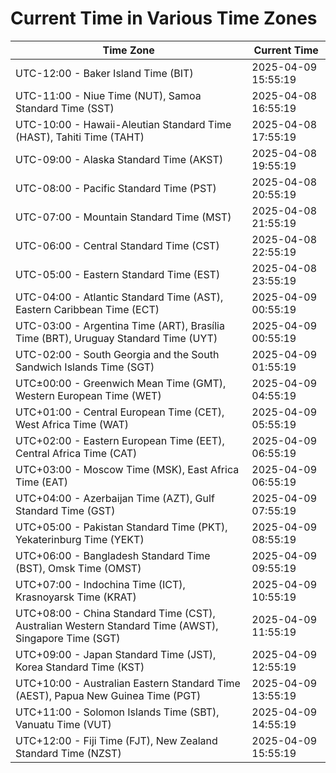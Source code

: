 # Current Time in Various Time Zones

| Time Zone | Current Time |
|-----------|--------------|
| UTC-12:00 - Baker Island Time (BIT) | 2025-04-09 15:55:19 |
| UTC-11:00 - Niue Time (NUT), Samoa Standard Time (SST) | 2025-04-08 16:55:19 |
| UTC-10:00 - Hawaii-Aleutian Standard Time (HAST), Tahiti Time (TAHT) | 2025-04-08 17:55:19 |
| UTC-09:00 - Alaska Standard Time (AKST) | 2025-04-08 19:55:19 |
| UTC-08:00 - Pacific Standard Time (PST) | 2025-04-08 20:55:19 |
| UTC-07:00 - Mountain Standard Time (MST) | 2025-04-08 21:55:19 |
| UTC-06:00 - Central Standard Time (CST) | 2025-04-08 22:55:19 |
| UTC-05:00 - Eastern Standard Time (EST) | 2025-04-08 23:55:19 |
| UTC-04:00 - Atlantic Standard Time (AST), Eastern Caribbean Time (ECT) | 2025-04-09 00:55:19 |
| UTC-03:00 - Argentina Time (ART), Brasília Time (BRT), Uruguay Standard Time (UYT) | 2025-04-09 00:55:19 |
| UTC-02:00 - South Georgia and the South Sandwich Islands Time (SGT) | 2025-04-09 01:55:19 |
| UTC±00:00 - Greenwich Mean Time (GMT), Western European Time (WET) | 2025-04-09 04:55:19 |
| UTC+01:00 - Central European Time (CET), West Africa Time (WAT) | 2025-04-09 05:55:19 |
| UTC+02:00 - Eastern European Time (EET), Central Africa Time (CAT) | 2025-04-09 06:55:19 |
| UTC+03:00 - Moscow Time (MSK), East Africa Time (EAT) | 2025-04-09 06:55:19 |
| UTC+04:00 - Azerbaijan Time (AZT), Gulf Standard Time (GST) | 2025-04-09 07:55:19 |
| UTC+05:00 - Pakistan Standard Time (PKT), Yekaterinburg Time (YEKT) | 2025-04-09 08:55:19 |
| UTC+06:00 - Bangladesh Standard Time (BST), Omsk Time (OMST) | 2025-04-09 09:55:19 |
| UTC+07:00 - Indochina Time (ICT), Krasnoyarsk Time (KRAT) | 2025-04-09 10:55:19 |
| UTC+08:00 - China Standard Time (CST), Australian Western Standard Time (AWST), Singapore Time (SGT) | 2025-04-09 11:55:19 |
| UTC+09:00 - Japan Standard Time (JST), Korea Standard Time (KST) | 2025-04-09 12:55:19 |
| UTC+10:00 - Australian Eastern Standard Time (AEST), Papua New Guinea Time (PGT) | 2025-04-09 13:55:19 |
| UTC+11:00 - Solomon Islands Time (SBT), Vanuatu Time (VUT) | 2025-04-09 14:55:19 |
| UTC+12:00 - Fiji Time (FJT), New Zealand Standard Time (NZST) | 2025-04-09 15:55:19 |
